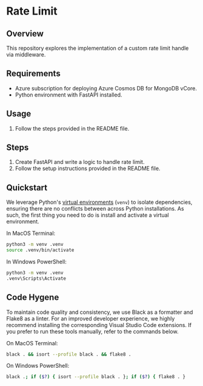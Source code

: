 # Rate Limit

## Overview
This repository explores the implementation of a custom rate limit handle via middleware.

## Requirements
- Azure subscription for deploying Azure Cosmos DB for MongoDB vCore.
- Python environment with FastAPI installed.

## Usage
1. Follow the steps provided in the README file.

## Steps
1. Create FastAPI and write a logic to handle rate limit.
2. Follow the setup instructions provided in the README file.

## Quickstart

We leverage Python's [virtual environments](https://docs.python.org/3/tutorial/venv.html) (`venv`) to isolate dependencies, ensuring there are no conflicts between across Python installations. As such, the first thing you need to do is install and activate a virtual environment.

In MacOS Terminal:

```sh
python3 -m venv .venv
source .venv/bin/activate
```

In Windows PowerShell:

```sh
python3 -m venv .venv
.venv\Scripts\Activate
```

## Code Hygene

To maintain code quality and consistency, we use Black as a formatter and Flake8 as a linter. For an improved developer experience, we highly recommend installing the corresponding Visual Studio Code extensions. If you prefer to run these tools manually, refer to the commands below.

On MacOS Terminal:

```sh
black . && isort --profile black . && flake8 .
```

On Windows PowerShell:

```sh
black .; if ($?) { isort --profile black . }; if ($?) { flake8 . }
```
